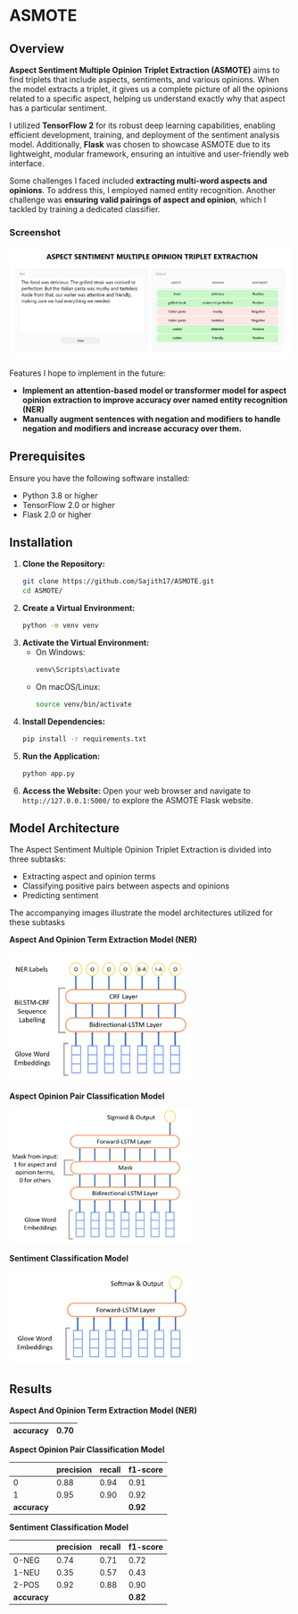 # ASMOTE

## Overview

**Aspect Sentiment Multiple Opinion Triplet Extraction (ASMOTE)** aims to find triplets that include aspects, sentiments, and various opinions. When the model extracts a triplet, it gives us a complete picture of all the opinions related to a specific aspect, helping us understand exactly why that aspect has a particular sentiment.

I utilized **TensorFlow 2** for its robust deep learning capabilities, enabling efficient development, training, and deployment of the sentiment analysis model. Additionally, **Flask** was chosen to showcase ASMOTE due to its lightweight, modular framework, ensuring an intuitive and user-friendly web interface.

Some challenges I faced included **extracting multi-word aspects and opinions**. To address this, I employed named entity recognition. Another challenge was **ensuring valid pairings of aspect and opinion**, which I tackled by training a dedicated classifier.

### Screenshot

![Screenshot](images/Screenshot.png)

Features I hope to implement in the future:

- **Implement an attention-based model or transformer model for aspect opinion extraction to improve accuracy over named entity recognition (NER)**
- **Manually augment sentences with negation and modifiers to handle negation and modifiers and increase accuracy over them.**

## Prerequisites

Ensure you have the following software installed:

- Python 3.8 or higher
- TensorFlow 2.0 or higher
- Flask 2.0 or higher

## Installation

1.  **Clone the Repository:**
    ```bash
    git clone https://github.com/Sajith17/ASMOTE.git
    cd ASMOTE/
    ```
2.  **Create a Virtual Environment:**
    ```bash
    python -m venv venv
    ```
3.  **Activate the Virtual Environment:**
    - On Windows:
      ```bash
      venv\Scripts\activate
      ```
    - On macOS/Linux:
      ```bash
      source venv/bin/activate
      ```
4.  **Install Dependencies:**
    ```bash
    pip install -r requirements.txt
    ```
5.  **Run the Application:**
    ```bash
    python app.py
    ```
6.  **Access the Website:**
    Open your web browser and navigate to `http://127.0.0.1:5000/` to explore the ASMOTE Flask website.

## Model Architecture

The Aspect Sentiment Multiple Opinion Triplet Extraction is divided into three subtasks:

- Extracting aspect and opinion terms
- Classifying positive pairs between aspects and opinions
- Predicting sentiment

The accompanying images illustrate the model architectures utilized for these subtasks

**Aspect And Opinion Term Extraction Model (NER)**

<img src="images/image1.png" width="65%">

**Aspect Opinion Pair Classification Model**

<img src="images/image2.png" width="65%">

**Sentiment Classification Model**

<img src="images/image3.png" width="65%">

## Results

**Aspect And Opinion Term Extraction Model (NER)**

| accuracy | 0.70 |
| -------- | ---- |

**Aspect Opinion Pair Classification Model**

|              | precision | recall | f1-score |
| ------------ | --------- | ------ | -------- |
| 0            | 0.88      | 0.94   | 0.91     |
| 1            | 0.95      | 0.90   | 0.92     |
| **accuracy** |           |        | **0.92** |

**Sentiment Classification Model**

|              | precision | recall | f1-score |
| ------------ | --------- | ------ | -------- |
| 0-NEG        | 0.74      | 0.71   | 0.72     |
| 1-NEU        | 0.35      | 0.57   | 0.43     |
| 2-POS        | 0.92      | 0.88   | 0.90     |
| **accuracy** |           |        | **0.82** |
